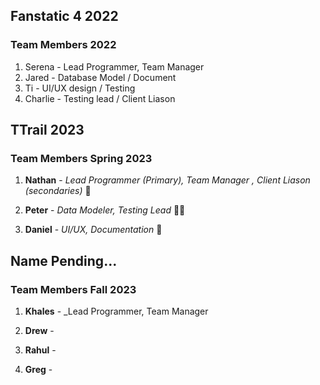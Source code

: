 ## Fanstatic 4 2022

### Team Members 2022

1. Serena - Lead Programmer, Team Manager
2. Jared - Database Model / Document
3. Ti - UI/UX design / Testing
4. Charlie - Testing lead / Client Liason

## TTrail 2023

### Team Members Spring 2023

1. **Nathan** - _Lead Programmer (Primary), Team Manager , Client Liason (secondaries)_ :ghost:

2. **Peter** - _Data Modeler, Testing Lead_ :mage_man:

3. **Daniel** - _UI/UX, Documentation_ :bat:

## Name Pending...

### Team Members Fall 2023

1. **Khales** - _Lead Programmer, Team Manager

2. **Drew** -

3. **Rahul** -

4. **Greg** - 

